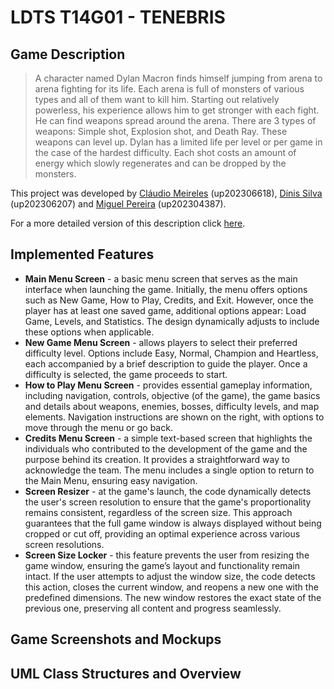 # LDTS T14G01 - TENEBRIS  

## Game Description

> A character named Dylan Macron finds himself jumping from arena to arena fighting for its life. Each arena is full of monsters of various types and all of them want to kill him.
> Starting out relatively powerless, his experience allows him to get stronger with each fight. He can find weapons spread around the arena. There are 3 types of weapons: Simple shot, Explosion shot, and Death Ray.
> These weapons can level up. Dylan has a limited life per level or per game in the case of the hardest difficulty. Each shot costs an amount of energy which slowly regenerates and can be dropped by the monsters.

This project was developed by [Cláudio Meireles](https://github.com/Atum555) (up202306618), [Dinis Silva](https://github.com/DinisBSilva) (up202306207) and [Miguel Pereira](https://github.com/migalha212) (up202304387).

For a more detailed version of this description click [here](./docs/README.md).

## Implemented Features
- **Main Menu Screen** - a basic menu screen that serves as the main interface when launching the game. Initially, the menu offers options such as New Game, How to Play, Credits, and Exit. However, once the player has at least one saved game, additional options appear: Load Game, Levels, and Statistics. The design dynamically adjusts to include these options when applicable.
- **New Game Menu Screen** - allows players to select their preferred difficulty level. Options include Easy, Normal, Champion and Heartless, each accompanied by a brief description to guide the player. Once a difficulty is selected, the game proceeds to start.
- **How to Play Menu Screen** - provides essential gameplay information, including navigation, controls, objective (of the game), the game basics and details about weapons, enemies, bosses, difficulty levels, and map elements. Navigation instructions are shown on the right, with options to move through the menu or go back.
- **Credits Menu Screen** - a simple text-based screen that highlights the individuals who contributed to the development of the game and the purpose behind its creation. It provides a straightforward way to acknowledge the team. The menu includes a single option to return to the Main Menu, ensuring easy navigation.
- **Screen Resizer** - at the game's launch, the code dynamically detects the user's screen resolution to ensure that the game's proportionality remains consistent, regardless of the screen size. This approach guarantees that the full game window is always displayed without being cropped or cut off, providing an optimal experience across various screen resolutions.
- **Screen Size Locker** - this feature prevents the user from resizing the game window, ensuring the game’s layout and functionality remain intact. If the user attempts to adjust the window size, the code detects this action, closes the current window, and reopens a new one with the predefined dimensions. The new window restores the exact state of the previous one, preserving all content and progress seamlessly.

## Game Screenshots and Mockups



## UML Class Structures and Overview

